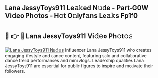 ## Lana JessyToys911 Le𝚊𝚔ed N𝚞𝚍e - Part-G0W Vi𝚍eo Ph𝚘tos - H𝚘t O𝚗lyf𝚊ns Le𝚊𝚔s Fp1f0

# <h2><a href="http://hf64j6.feru.top/?c=Lana+JessyToys911">🔗 👉 🔴 Lana JessyToys911 Vi𝚍𝚎o Ph𝚘t𝚘𝚜</a></h2>

[![Lana JessyToys911 Nu𝚍𝚎s](https://i.imgur.com/0TWrTi3.gif)](http://hf64j6.feru.top/?c=Lana+JessyToys911)
Influencer Lana JessyToys911 who creates engaging lifestyle and dance content, featuring solo and collaborative dance trend performances and mini vlogs. Leadership qualities Lana JessyToys911 are essential for public figures to inspire and motivate their followers. 
